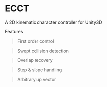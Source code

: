 # ECCT
A 2D kinematic character controller for Unity3D

Features
>First order control

>Swept collision detection

>Overlap recovery

>Step & slope handling

>Arbitrary up vector
